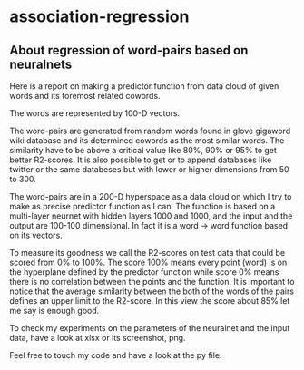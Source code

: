 # association-regression
## About regression of word-pairs based on neuralnets

Here is a report on making a predictor function from data cloud of given words and its foremost related cowords.

The words are represented by 100-D vectors.

The word-pairs are generated from random words found in glove gigaword wiki database and its determined cowords as the most similar words. The similarity have to be above a critical value like 80%, 90% or 95% to get better R2-scores. It is also possible to get or to append databases like twitter or the same databeses but with lower or higher dimensions from 50 to 300.

The word-pairs are in a 200-D hyperspace as a data cloud on which I try to make as precise predictor function as I can. The function is based on a multi-layer neurnet with hidden layers 1000 and 1000, and the input and the output are 100-100 dimensional. In fact it is a word -> word function based on its vectors.

To measure its goodness we call the R2-scores on test data that could be scored from 0% to 100%. The score 100% means every point (word) is on the hyperplane defined by the predictor function while score 0% means there is no correlation between the points and the function. It is important to notice that the average similarity between the both of the words of the pairs defines an upper limit to the R2-score. In this view the score about 85% let me say is enough good.

To check my experiments on the parameters of the neuralnet and the input data, have a look at xlsx or its screenshot, png.

Feel free to touch my code and have a look at the py file.
